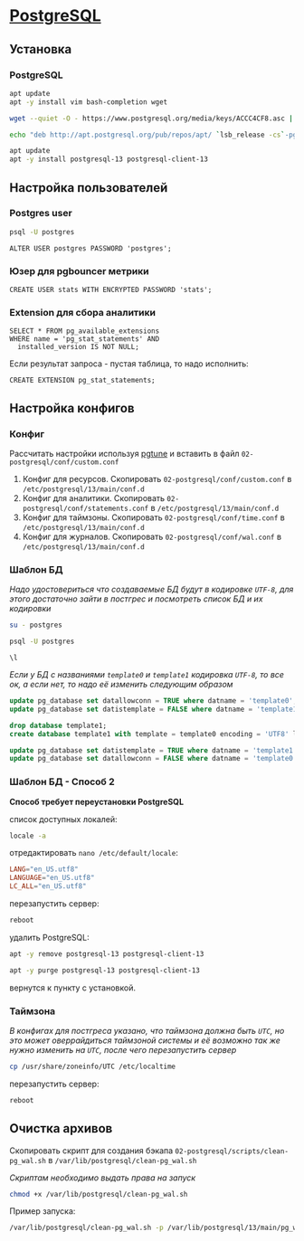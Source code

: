 # [PostgreSQL](https://github.com/postgres/postgres)

## Установка

### PostgreSQL

```bash
apt update
apt -y install vim bash-completion wget
```

```bash
wget --quiet -O - https://www.postgresql.org/media/keys/ACCC4CF8.asc | apt-key add -

echo "deb http://apt.postgresql.org/pub/repos/apt/ `lsb_release -cs`-pgdg main" | tee  /etc/apt/sources.list.d/pgdg.list
```

```bash
apt update
apt -y install postgresql-13 postgresql-client-13
```

## Настройка пользователей

### Postgres user

```bash
psql -U postgres
```

```psql
ALTER USER postgres PASSWORD 'postgres';
```

### Юзер для pgbouncer метрики

```psql
CREATE USER stats WITH ENCRYPTED PASSWORD 'stats';
```

### Extension для сбора аналитики

```psql
SELECT * FROM pg_available_extensions 
WHERE name = 'pg_stat_statements' AND 
  installed_version IS NOT NULL;
```

Если результат запроса - пустая таблица, то надо исполнить:

```psql
CREATE EXTENSION pg_stat_statements;
```

## Настройка конфигов

### Конфиг

Рассчитать настройки используя [pgtune](https://pgtune.leopard.in.ua/#/) и вставить в файл `02-postgresql/conf/custom.conf`

1. Конфиг для ресурсов. Скопировать `02-postgresql/conf/custom.conf` в `/etc/postgresql/13/main/conf.d`
2. Конфиг для аналитики. Скопировать `02-postgresql/conf/statements.conf` в `/etc/postgresql/13/main/conf.d`
3. Конфиг для таймзоны. Скопировать `02-postgresql/conf/time.conf` в `/etc/postgresql/13/main/conf.d`
3. Конфиг для журналов. Скопировать `02-postgresql/conf/wal.conf` в `/etc/postgresql/13/main/conf.d`

### Шаблон БД

*Надо удостовериться что создаваемые БД будут в кодировке `UTF-8`, для этого достаточно зайти в постгрес и посмотреть список БД и их кодировки*

```bash
su - postgres

psql -U postgres
```

```psql
\l
```

*Если у БД с названиями `template0` и `template1` кодировка `UTF-8`, то все ок, а если нет, то надо её изменить следующим образом*

```sql
update pg_database set datallowconn = TRUE where datname = 'template0';
update pg_database set datistemplate = FALSE where datname = 'template1';

drop database template1;
create database template1 with template = template0 encoding = 'UTF8' lc_ctype = 'en_US.UTF-8' lc_collate = 'en_US.UTF-8';

update pg_database set datistemplate = TRUE where datname = 'template1';
update pg_database set datallowconn = FALSE where datname = 'template0';
```

### Шаблон БД - Способ 2

**Способ требует переустановки PostgreSQL**

список доступных локалей:

```bash
locale -a
```

отредактировать `nano /etc/default/locale`:

```conf
LANG="en_US.utf8"
LANGUAGE="en_US.utf8"
LC_ALL="en_US.utf8"
```

перезапустить сервер:

```bash
reboot
```

удалить PostgreSQL: 

```bash
apt -y remove postgresql-13 postgresql-client-13

apt -y purge postgresql-13 postgresql-client-13
```

вернутся к пункту с установкой.

### Таймзона

*В конфигах для постгреса указано, что таймзона должна быть `UTC`, но это может оверрайдиться таймзоной системы и её возможно так же нужно изменить на `UTC`, после чего перезапустить сервер*

```bash
cp /usr/share/zoneinfo/UTC /etc/localtime
```

перезапустить сервер:

```bash
reboot
```

## Очистка архивов

Скопировать скрипт для создания бэкапа `02-postgresql/scripts/clean-pg_wal.sh` в `/var/lib/postgresql/clean-pg_wal.sh`

*Скриптам необходимо выдать права на запуск*

```bash
chmod +x /var/lib/postgresql/clean-pg_wal.sh
```

Пример запуска:

```bash
/var/lib/postgresql/clean-pg_wal.sh -p /var/lib/postgresql/13/main/pg_wal -a 14 -d
```

